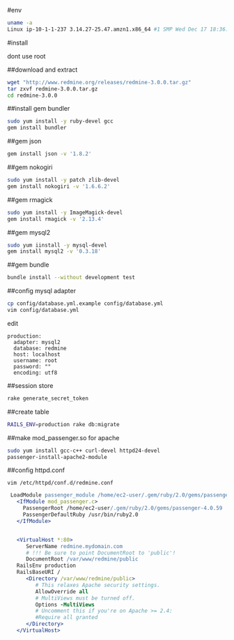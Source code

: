 
#env
```bash
uname -a
Linux ip-10-1-1-237 3.14.27-25.47.amzn1.x86_64 #1 SMP Wed Dec 17 18:36:15 UTC 2014 x86_64 x86_64 x86_64 GNU/Linux
```
#install

dont use root

##download and extract
```bash
wget "http://www.redmine.org/releases/redmine-3.0.0.tar.gz"
tar zxvf redmine-3.0.0.tar.gz
cd redmine-3.0.0
```

##install gem bundler
```bash
sudo yum install -y ruby-devel gcc 
gem install bundler
```

##gem json
```bash
gem install json -v '1.8.2'
```

##gem nokogiri
```bash
sudo yum install -y patch zlib-devel
gem install nokogiri -v '1.6.6.2'
```

##gem rmagick
```bash
sudo yum install -y ImageMagick-devel
gem install rmagick -v '2.13.4'
```
##gem mysql2
```bash
sudo yum iinstall -y mysql-devel
gem install mysql2 -v '0.3.18'
```

##gem bundle
```bash
bundle install --without development test
```
##config mysql adapter 
```bash
cp config/database.yml.example config/database.yml
vim config/database.yml
```

edit  
```
production:
  adapter: mysql2
  database: redmine
  host: localhost
  username: root
  password: ""
  encoding: utf8
```
##session store
```bash
rake generate_secret_token
```

##create table
```bash
RAILS_ENV=production rake db:migrate
```


##make mod_passenger.so for apache

```bash
sudo yum install gcc-c++ curl-devel httpd24-devel
passenger-install-apache2-module
```

##config httpd.conf

`vim /etc/httpd/conf.d/redmine.conf`  
```apache
 LoadModule passenger_module /home/ec2-user/.gem/ruby/2.0/gems/passenger-4.0.59/buildout/apache2/mod_passenger.so
   <IfModule mod_passenger.c>
     PassengerRoot /home/ec2-user/.gem/ruby/2.0/gems/passenger-4.0.59
     PassengerDefaultRuby /usr/bin/ruby2.0
   </IfModule>


   <VirtualHost *:80>
      ServerName redmine.mydomain.com
      # !!! Be sure to point DocumentRoot to 'public'!
      DocumentRoot /var/www/redmine/public
   RailsEnv production
   RailsBaseURI /
      <Directory /var/www/redmine/public>
         # This relaxes Apache security settings.
         AllowOverride all
         # MultiViews must be turned off.
         Options -MultiViews
         # Uncomment this if you're on Apache >= 2.4:
         #Require all granted
      </Directory>
   </VirtualHost>
   ```



